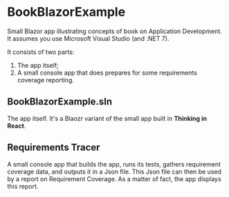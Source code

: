 # BookBlazorExample
Small Blazor app illustrating concepts of book on Application Development. It assumes you use Microsoft Visual Studio (and .NET 7).

It consists of two parts:
1. The app itself;
2. A small console app that does prepares for some requirements coverage reporting.


## BookBlazorExample.sln

The app itself. It's a Blaozr variant of the small app built in **Thinking in React**.

## Requirements Tracer

A small console app that builds the app, runs its tests, gathers requirement coverage data, and outputs it in a Json file. This Json file can then be used by a report on Requirement Coverage. As a matter of fact, the app displays this report.
